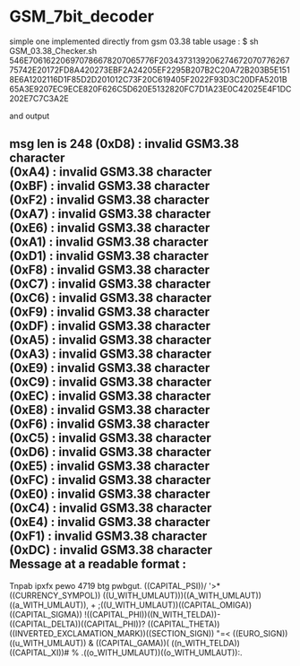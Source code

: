 GSM_7bit_decoder
================

simple one implemented directly from gsm 03.38 table 
usage : 
$ sh GSM_03.38_Checker.sh 546E706162206970786678207065776F203437313920627467207077626775742E20172FD8A420273EBF2A24205EF2295B207B2C20A72B203B5E1518E6A1202116D1F85D2D201012C73F20C619405F2022F93D3C20DFA5201B65A3E9207EC9ECE820F626C5D620E5132820FC7D1A23E0C42025E4F1DC202E7C7C3A2E

and output 



msg len is 248
(0xD8) : invalid GSM3.38 character   
(0xA4) : invalid GSM3.38 character   
(0xBF) : invalid GSM3.38 character   
(0xF2) : invalid GSM3.38 character   
(0xA7) : invalid GSM3.38 character   
(0xE6) : invalid GSM3.38 character   
(0xA1) : invalid GSM3.38 character   
(0xD1) : invalid GSM3.38 character   
(0xF8) : invalid GSM3.38 character   
(0xC7) : invalid GSM3.38 character   
(0xC6) : invalid GSM3.38 character   
(0xF9) : invalid GSM3.38 character   
(0xDF) : invalid GSM3.38 character   
(0xA5) : invalid GSM3.38 character   
(0xA3) : invalid GSM3.38 character   
(0xE9) : invalid GSM3.38 character   
(0xC9) : invalid GSM3.38 character   
(0xEC) : invalid GSM3.38 character   
(0xE8) : invalid GSM3.38 character   
(0xF6) : invalid GSM3.38 character   
(0xC5) : invalid GSM3.38 character   
(0xD6) : invalid GSM3.38 character   
(0xE5) : invalid GSM3.38 character   
(0xFC) : invalid GSM3.38 character   
(0xE0) : invalid GSM3.38 character   
(0xC4) : invalid GSM3.38 character   
(0xE4) : invalid GSM3.38 character   
(0xF1) : invalid GSM3.38 character   
(0xDC) : invalid GSM3.38 character   
Message at a readable format :
--------------------------------
Tnpab ipxfx pewo 4719 btg pwbgut. ((CAPITAL_PSI))/ '>*((CURRENCY_SYMPOL)) ((U_WITH_UMLAUT)))((A_WITH_UMLAUT)) ((a_WITH_UMLAUT)), + ;((U_WITH_UMLAUT))((CAPITAL_OMIGA))((CAPITAL_SIGMA)) !((CAPITAL_PHI))((N_WITH_TELDA))- ((CAPITAL_DELTA))((CAPITAL_PHI))? ((CAPITAL_THETA))((INVERTED_EXCLAMATION_MARK))((SECTION_SIGN)) "=< ((EURO_SIGN)) ((u_WITH_UMLAUT)) & ((CAPITAL_GAMA))( ((n_WITH_TELDA))((CAPITAL_XI))# % .((o_WITH_UMLAUT))((o_WITH_UMLAUT)):.




